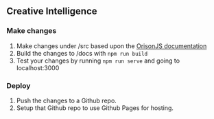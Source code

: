 ## Creative Intelligence

### Make changes

1. Make changes under /src based upon the [OrisonJS documentation](https://orison.alexlockhart.me)
1. Build the changes to /docs with `npm run build`
1. Test your changes by running `npm run serve` and going to localhost:3000

### Deploy

1. Push the changes to a Github repo.
1. Setup that Github repo to use Github Pages for hosting.

